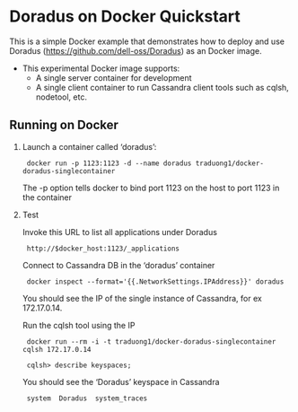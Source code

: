 Doradus on Docker Quickstart
============================

This is a simple Docker example that demonstrates how to deploy and use Doradus (https://github.com/dell-oss/Doradus) as an Docker image.

- This experimental Docker image supports: 
	- A single server container for development
	- A single client container to run Cassandra client tools such as cqlsh, nodetool, etc.



Running on Docker
----------------

1. Launch a container called ‘doradus’:

		docker run -p 1123:1123 -d --name doradus traduong1/docker-doradus-singlecontainer
   The -p option tells docker to bind port 1123 on the host to port 1123 in the container

2. Test

   Invoke this URL to list all applications under Doradus

   		http://$docker_host:1123/_applications


   Connect to Cassandra DB in the ‘doradus’ container 

		docker inspect --format='{{.NetworkSettings.IPAddress}}' doradus
		
	You should see the IP of the single instance of Cassandra, for ex 172.17.0.14.

	Run the cqlsh tool using the IP
		
		docker run --rm -i -t traduong1/docker-doradus-singlecontainer cqlsh 172.17.0.14

		cqlsh> describe keyspaces;

	You should see the ‘Doradus’ keyspace in Cassandra

		system  Doradus  system_traces
		